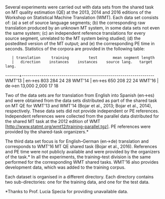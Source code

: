 Several experiments were carried out with data sets from the shared task on MT quality estimation (QE) at the 2013, 2014 and 2016 editions of the Workshop on Statistical Machine Translation (WMT). Each data set consists of:
(a) a set of source language segments;
(b) the corresponding raw translation produced by an unknown MT system, in some data sets not even the same system;
(c) an independent reference translations for every source segment, unrelated to the MT system being studied;
(d) the postedited version of the MT output; and
(e) the corresponding PE time in seconds.
Statistics of the corpora are provided in the following table:

       | translation     training         test       mean segment length
       |   direction    instances    instances    source lang.   target lang.
-------+-------------------------------------------------------------------
WMT'13 |      en→es          803          284             24             28
WMT'14 |      en→es          650          208             22             24
WMT'16 |      de→en       13,000        2,000             17             18

Two of the data sets are for translation from English into Spanish (en→es) and were obtained from the data sets distributed as part of the shared task on MT QE for WMT'13 and WMT'14 (Bojar et al., 2013; Bojar et al., 2014), respectively. These data sets did not provide independent or PE references. Independent references were collected from the parallel data distributed for the shared MT task at the 2012 edition of WMT [http://www.statmt.org/wmt12/training-parallel.tgz]. PE references were provided by the shared-task organizers.*

The third data set focus is for English–German (en→de) translation and corresponds to WMT'16 MT QE shared task (Bojar et al., 2016). References and PE time were not publicly available and were provided by the organizers of the task.* In all the experiments, the training–test division is the same performed for the corresponding WMT shared tasks. WMT'16 also provides development data, which was added to the training corpus.

Each dataset is organised in a different directory. Each directory contains two sub-directories: one for the training data, and one for the test data.

*Thanks to Prof. Lucia Specia for providing unavailable data.
